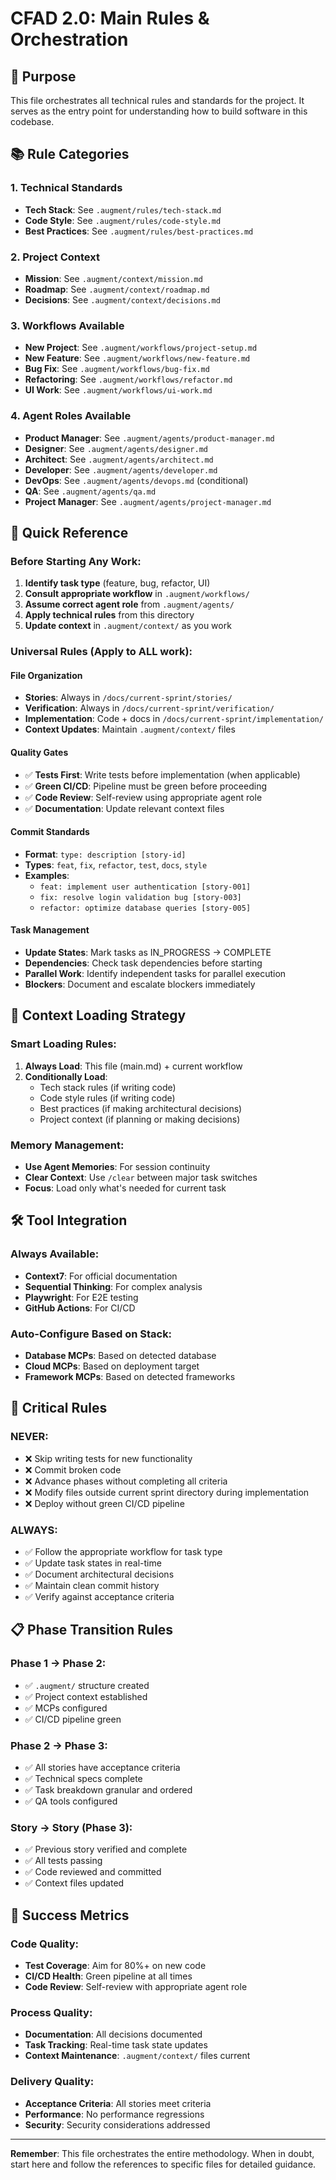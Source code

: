 # CFAD 2.0: Main Rules & Orchestration

## 🎯 Purpose
This file orchestrates all technical rules and standards for the project. It serves as the entry point for understanding how to build software in this codebase.

## 📚 Rule Categories

### 1. Technical Standards
- **Tech Stack**: See `.augment/rules/tech-stack.md`
- **Code Style**: See `.augment/rules/code-style.md`
- **Best Practices**: See `.augment/rules/best-practices.md`

### 2. Project Context
- **Mission**: See `.augment/context/mission.md`
- **Roadmap**: See `.augment/context/roadmap.md`
- **Decisions**: See `.augment/context/decisions.md`

### 3. Workflows Available
- **New Project**: See `.augment/workflows/project-setup.md`
- **New Feature**: See `.augment/workflows/new-feature.md`
- **Bug Fix**: See `.augment/workflows/bug-fix.md`
- **Refactoring**: See `.augment/workflows/refactor.md`
- **UI Work**: See `.augment/workflows/ui-work.md`

### 4. Agent Roles Available
- **Product Manager**: See `.augment/agents/product-manager.md`
- **Designer**: See `.augment/agents/designer.md`
- **Architect**: See `.augment/agents/architect.md`
- **Developer**: See `.augment/agents/developer.md`
- **DevOps**: See `.augment/agents/devops.md` (conditional)
- **QA**: See `.augment/agents/qa.md`
- **Project Manager**: See `.augment/agents/project-manager.md`

## 🚀 Quick Reference

### Before Starting Any Work:
1. **Identify task type** (feature, bug, refactor, UI)
2. **Consult appropriate workflow** in `.augment/workflows/`
3. **Assume correct agent role** from `.augment/agents/`
4. **Apply technical rules** from this directory
5. **Update context** in `.augment/context/` as you work

### Universal Rules (Apply to ALL work):

#### File Organization
- **Stories**: Always in `/docs/current-sprint/stories/`
- **Verification**: Always in `/docs/current-sprint/verification/`
- **Implementation**: Code + docs in `/docs/current-sprint/implementation/`
- **Context Updates**: Maintain `.augment/context/` files

#### Quality Gates
- ✅ **Tests First**: Write tests before implementation (when applicable)
- ✅ **Green CI/CD**: Pipeline must be green before proceeding
- ✅ **Code Review**: Self-review using appropriate agent role
- ✅ **Documentation**: Update relevant context files

#### Commit Standards
- **Format**: `type: description [story-id]`
- **Types**: `feat`, `fix`, `refactor`, `test`, `docs`, `style`
- **Examples**: 
  - `feat: implement user authentication [story-001]`
  - `fix: resolve login validation bug [story-003]`
  - `refactor: optimize database queries [story-005]`

#### Task Management
- **Update States**: Mark tasks as IN_PROGRESS → COMPLETE
- **Dependencies**: Check task dependencies before starting
- **Parallel Work**: Identify independent tasks for parallel execution
- **Blockers**: Document and escalate blockers immediately

## 🔄 Context Loading Strategy

### Smart Loading Rules:
1. **Always Load**: This file (main.md) + current workflow
2. **Conditionally Load**: 
   - Tech stack rules (if writing code)
   - Code style rules (if writing code)
   - Best practices (if making architectural decisions)
   - Project context (if planning or making decisions)

### Memory Management:
- **Use Agent Memories**: For session continuity
- **Clear Context**: Use `/clear` between major task switches
- **Focus**: Load only what's needed for current task

## 🛠️ Tool Integration

### Always Available:
- **Context7**: For official documentation
- **Sequential Thinking**: For complex analysis
- **Playwright**: For E2E testing
- **GitHub Actions**: For CI/CD

### Auto-Configure Based on Stack:
- **Database MCPs**: Based on detected database
- **Cloud MCPs**: Based on deployment target
- **Framework MCPs**: Based on detected frameworks

## 🚨 Critical Rules

### NEVER:
- ❌ Skip writing tests for new functionality
- ❌ Commit broken code
- ❌ Advance phases without completing all criteria
- ❌ Modify files outside current sprint directory during implementation
- ❌ Deploy without green CI/CD pipeline

### ALWAYS:
- ✅ Follow the appropriate workflow for task type
- ✅ Update task states in real-time
- ✅ Document architectural decisions
- ✅ Maintain clean commit history
- ✅ Verify against acceptance criteria

## 📋 Phase Transition Rules

### Phase 1 → Phase 2:
- ✅ `.augment/` structure created
- ✅ Project context established
- ✅ MCPs configured
- ✅ CI/CD pipeline green

### Phase 2 → Phase 3:
- ✅ All stories have acceptance criteria
- ✅ Technical specs complete
- ✅ Task breakdown granular and ordered
- ✅ QA tools configured

### Story → Story (Phase 3):
- ✅ Previous story verified and complete
- ✅ All tests passing
- ✅ Code reviewed and committed
- ✅ Context files updated

## 🎯 Success Metrics

### Code Quality:
- **Test Coverage**: Aim for 80%+ on new code
- **CI/CD Health**: Green pipeline at all times
- **Code Review**: Self-review with appropriate agent role

### Process Quality:
- **Documentation**: All decisions documented
- **Task Tracking**: Real-time task state updates
- **Context Maintenance**: `.augment/context/` files current

### Delivery Quality:
- **Acceptance Criteria**: All stories meet criteria
- **Performance**: No performance regressions
- **Security**: Security considerations addressed

---

**Remember**: This file orchestrates the entire methodology. When in doubt, start here and follow the references to specific files for detailed guidance.
